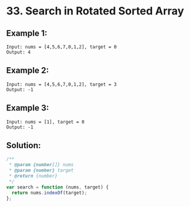 # 33. Search in Rotated Sorted Array

## Example 1:

    Input: nums = [4,5,6,7,0,1,2], target = 0
    Output: 4

## Example 2:

    Input: nums = [4,5,6,7,0,1,2], target = 3
    Output: -1

## Example 3:

    Input: nums = [1], target = 0
    Output: -1

## Solution:

```javascript
/**
 * @param {number[]} nums
 * @param {number} target
 * @return {number}
 */
var search = function (nums, target) {
  return nums.indexOf(target);
};
```
